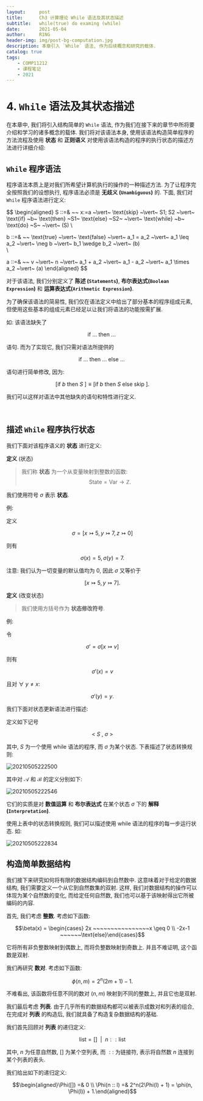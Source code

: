 ```yaml
---
layout:     post
title:      Ch3 计算理论 While 语法及其状态描述
subtitle:   while(true) do examing (while)
date:       2021-05-04
author:     R1NG
header-img: img/post-bg-computation.jpg
description: 本章引入 `While` 语法, 作为后续概念和研究的载体.
catalog: true
tags:
    - COMP11212
    - 课程笔记
    - 2021
---
```


# 4. `While` 语法及其状态描述

在本章中, 我们将引入结构简单的 `While` 语法, 作为我们在接下来的章节中所将要介绍和学习的诸多概念的载体. 我们将对该语法本身, 使用该语法构造简单程序的方法流程及使用 **状态** 和 **正则语义** 对使用该语法构造的程序的执行状态的描述方法进行详细介绍:


## `While` 程序语法
程序语法本质上是对我们所希望计算机执行的操作的一种描述方法. 为了让程序完全按照我们的设想执行, 程序语法必须是 **无歧义 (`Unambiguous`)** 的. 下面, 我们对 `While` 程序语法进行定义:

$$
\begin{aligned}
S ::=& ~~ x:=a ~\vert~ \text{skip} ~\vert~ S1; S2 ~\vert~ \text{if} ~b~ \text{then} ~S1~ \text{else} ~S2~ ~\vert~ \text{while} ~b~ \text{do} ~S~ ~\vert~ (S)
\\

b ::=& ~~ \text{true} ~\vert~ \text{false} ~\vert~ a_1 = a_2 ~\vert~ a_1 \leq a_2 ~\vert~  \neg b ~\vert~ b_1 \wedge b_2 ~\vert~ (b)  
\\

a ::=& ~~ v ~\vert~ n ~\vert~ a_1 + a_2 ~\vert~ a_1 - a_2 ~\vert~ a_1 \times a_2 ~\vert~ (a)
\end{aligned}
$$

对于该语法, 我们分别定义了 **陈述 (`Statements`)**, **布尔表达式(`Boolean Expression`)** 和 **运算表达式(`Arithmetic Expression`)**. 

为了确保该语法的简易性, 我们仅在语法定义中给出了部分基本的程序组成元素, 但使用这些基本的组成元素已经足以让我们将语法的功能按需扩展.

如: 该语法缺失了 

$$\text{if} ~...~ \text{then}~...~$$

语句. 而为了实现它, 我们只需对语法所提供的

$$\text{if} ~...~ \text{then}~...~ \text{else} ~...~$$

语句进行简单修改, 因为:

$$[\text{if} ~b~ \text{then}~S~] \equiv [\text{if} ~b~ \text{then}~S~ \text{else} ~\text{skip}~].$$

我们可以这样对语法中其他缺失的语句和特性进行定义. 

<br>

## 描述 `While` 程序执行状态

我们下面对该程序语义的 **状态** 进行定义: 

**定义** (状态)
> 我们称 **状态** 为一个从变量映射到整数的函数:
> $$\text{State} = \text{Var} \rightarrow \mathbb{Z}.$$

我们使用符号 $\sigma$ 表示 **状态**. 

例:

定义

$$\sigma = [x \rightarrowtail 5, y\rightarrowtail 7, z\rightarrowtail 0]$$

则有

$$\sigma(x) = 5, \sigma(y) = 7.$$

注意: 我们认为一切变量的默认值均为 $0$, 因此 $\sigma$ 又等价于

$$[x \rightarrowtail 5, y\rightarrowtail 7].$$

**定义** (改变状态)
> 我们使用方括号作为 **状态修改符号**.

例: 

令

$$\sigma' = \sigma[x \rightarrowtail v]$$

则有

$$\sigma'(x) = v$$

且对 $\forall~ y \neq x:$

$$\sigma'(y) = y.$$

我们下面对状态更新语法进行描述: 

定义如下记号

$$<~S~, ~\sigma~>$$

其中, $S$ 为一个使用 $\text{while}$ 语法的程序, 而 $\sigma$ 为某个状态. 下表描述了状态转换规则: 

![20210505222500](https://cdn.jsdelivr.net/gh/KirisameMarisaa/KirisameMarisaa.github.io/img/blogpost_images/20210505222500.png)

其中对 $\mathscr{A}$ 和 $\mathscr{B}$ 的定义分别如下:

![20210505222546](https://cdn.jsdelivr.net/gh/KirisameMarisaa/KirisameMarisaa.github.io/img/blogpost_images/20210505222546.png)

它们的实质是对 **数值运算** 和 **布尔表达式** 在某个状态 $\sigma$ 下的 **解释 (`Interpretation`)**. 

使用上表中的状态转换规则, 我们可以描述使用 $\text{while}$ 语法的程序的每一步运行状态. 如:

![20210505222834](https://cdn.jsdelivr.net/gh/KirisameMarisaa/KirisameMarisaa.github.io/img/blogpost_images/20210505222834.png)



## 构造简单数据结构

我们接下来研究如何将有限的数据结构编码到自然数中. 这意味着对于给定的数据结构, 我们需要定义一个从它到自然数集的双射. 这样, 我们对数据结构的操作可以体现为某个自然数的变化, 而给定任何自然数, 我们也可以基于该映射得出它所被编码的内容. 

首先, 我们考虑 **整数**. 考虑如下函数: 

$$\beta(x) = \begin{cases} 2x   ~~~~~~~~~~~~~~~~x \geq 0 \\ -2x-1 ~~~~~~\text{else}\end{cases}$$

它将所有非负整数映射到偶数上, 而将负整数映射到奇数上. 并且不难证明, 这个函数是双射. 

我们再研究 **数对**. 考虑如下函数: 

$$\phi(n, m) = 2^n(2m+1)-1.$$

不难看出, 该函数将任意不同的数对 $(n, m)$ 映射到不同的整数上, 并且它也是双射. 

我们最后考虑 **列表**. 由于几乎所有的数据结构都可以被表示成数对和列表的组合, 在完成对 **列表** 的构造后, 我们就具备了构造复杂数据结构的基础. 

我们首先回顾对 **列表** 的递归定义: 

$$\text{list} = [] ~~\vert~~ n:: \text{list}$$

其中, $n$ 为任意自然数, $[]$ 为某个空列表, 而 $::$ 为链接符, 表示将自然数 $n$ 连接到某个列表的表头. 

我们给出如下的递归定义: 

$$\begin{aligned}\Phi([]) =& 0 \\ \Phi(n :: l) =& 2^n(2\Phi(l) + 1) = \phi(n, \Phi(l)) + 1.\end{aligned}$$

